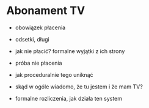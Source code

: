 # Abonament TV


+ obowiązek płacenia
+ odsetki, długi
+ jak nie płacić?
formalne wyjątki z ich strony


+ próba nie płacenia

+ jak proceduralnie tego uniknąć

+ skąd w ogóle wiadomo, że tu jestem i że mam TV?

+ formalne rozliczenia, jak działa ten system

